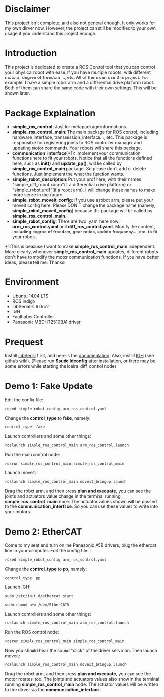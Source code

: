 # Disclaimer
This project isn't complete, and also not general enough. It only works for my own dirver now.
However, the project can still be modified to your own usage if you understand this project enough.

# Introduction
This project is dedicated to create a ROS Control tool that you can control your physical robot with ease. 
If you have multiple robots, with different motors, degree of freedom ..., etc. All of them can use this project.
For example, I have a simple robot arm and a differential drive platform robot. Both of them can share the same code with their own settings. This will be shown later.

# Package Explaination
- **simple_ros_control**: 
Just for metapackage informations.
- **simple_ros_control_main**:
The main package for ROS control, including hardware_interface, transmission_interface..., etc. This package is responsible for registering joints to ROS controller manager and updating motor commands. Your robots will share this package.
- **communication_interface**(\*1):
Implement your communication functions here to fit your robots. Notice that all the functions defined here, such as **init()** and **update_pp()**, will be called by **simple_ros_control_main** package. So please don't add or delete functions. Just implement the what the function wants. 
- **simple_robot_description**:
Put your urdf here, with their names "simple_diff_robot.xacro"(if a differential drive platform) or "simple_robot.urdf"(if a robot arm). I will change these names to make more sense in the future.
- **simple_robot_moveit_config**:
If you use a robot arm, please put your moveit config here. Please DON'T change the package name (namely, **simple_robot_moveit_config**) because the package will be called by **simple_ros_control_main**.
- **simple_robot_config**: 
There are two .yaml here now: **arm_ros_control.yaml** and **diff_ros_control.yaml**. Modify the content, including degree of freedom, gear ratios, update frequency..., etc. to fit your robots.

\*1:This is beacuse I want to make **simple_ros_control_main** independent. More clearly, whenever **simple_ros_control_main** updates, different robots don't have to modify the motor communication functions. If you have better ideas, please tell me. Thanks!

# Environment
 - Ubuntu 14.04 LTS
 - ROS indigo
 - LibSerial-0.6.0rc2
 - IGH
 - Faulhaber Controller
 - Panasonic MBDHT2510BA1 driver

# Prequest
Install [LibSerial](https://sourceforge.net/projects/libserial/files/?source=navbar) first, and here is the [documentation](http://libserial.sourceforge.net/). Also, install [IGH](http://www.etherlab.org/en/ethercat/) (see github wiki).
(Please run **$sudo ldconfig** after installation, or there may be some errors while starting the iceira_diff_control node)

# Demo 1: Fake Update
Edit the config file:
```
rosed simple_robot_config arm_ros_control.yaml
```
Change the **control_type** to **fake**, namely:
```
control_type: fake
```
Launch controllers and some other things:
```
roslaunch simple_ros_control_main arm_ros_control.launch
```
Run the main control node:
```
rosrun simple_ros_control_main simple_ros_control_main
```
Launch moveit:
```
roslaunch simple_ros_control_main moveit_bringup.launch
```

Drag the robot arm, and then press **plan and execuate**, you can see the joints and actuators value change in the terminal running **simple_ros_control_main** node. The actuator values shown will be passed to the **communication_interface**. So you can use these values to write into your motors.

# Demo 2: EtherCAT
Come to my seat and turn on the Panasonic A5B drivers, plug the ethercat line in your computer.
Edit the config file:
```
rosed simple_robot_config arm_ros_control.yaml
```
Change the **control_type** to **pp**, namely:
```
control_type: pp
```
Launch IGH:
```
sudo /etc/init.d/ethercat start
```
```
sudo chmod a+w /dev/EtherCAT0
```
Launch controllers and some other things:
```
roslaunch simple_ros_control_main arm_ros_control.launch
```
Run the ROS control node:
```
rosrun simple_ros_control_main simple_ros_control_main
```
Now you should hear the sound "click" of the driver servo on.
Then launch moveit:
```
roslaunch simple_ros_control_main moveit_bringup.launch
```
Drag the robot arm, and then press **plan and execuate**, you can see the motor rotates, too. The joints and actuators values also show in the terminal running **simple_ros_control_main** node. The actuator values will be written to the dirver via the **communication_interface**.
